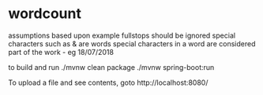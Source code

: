 # wordcount

assumptions based upon example
fullstops should be ignored
special characters such as & are words
special characters in a word are considered part of the work - eg 18/07/2018

to build and run
./mvnw clean package
./mvnw spring-boot:run

To upload a file and see contents, goto
http://localhost:8080/